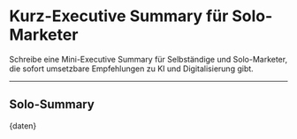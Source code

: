 # Kurz-Executive Summary für Solo-Marketer

Schreibe eine Mini-Executive Summary für Selbständige und Solo-Marketer, die sofort umsetzbare Empfehlungen zu KI und Digitalisierung gibt.

---

## Solo-Summary

{daten}
